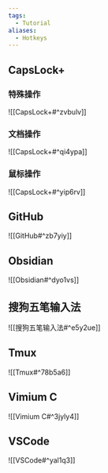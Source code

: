 ```yaml
---
tags:
  - Tutorial
aliases:
  - Hotkeys
---
```

## CapsLock+
### 特殊操作
![[CapsLock+#^zvbulv]]
### 文档操作
![[CapsLock+#^qi4ypa]]
### 鼠标操作
![[CapsLock+#^yip6rv]]
## GitHub
![[GitHub#^zb7yiy]]
## Obsidian
![[Obsidian#^dyo1vs]]
## 搜狗五笔输入法
![[搜狗五笔输入法#^e5y2ue]]
## Tmux
![[Tmux#^78b5a6]]
## Vimium C
![[Vimium C#^3jyly4]]
## VSCode
![[VSCode#^yal1q3]]